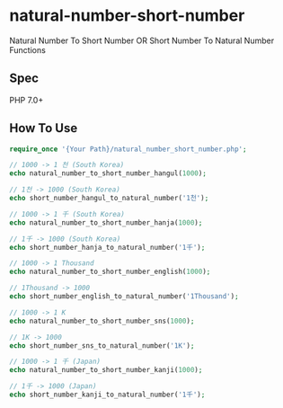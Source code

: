 # natural-number-short-number
Natural Number To Short Number OR Short Number To Natural Number Functions

## Spec
PHP 7.0+

## How To Use
```php
require_once '{Your Path}/natural_number_short_number.php';

// 1000 -> 1 천 (South Korea)
echo natural_number_to_short_number_hangul(1000);

// 1천 -> 1000 (South Korea)
echo short_number_hangul_to_natural_number('1천');

// 1000 -> 1 千 (South Korea)
echo natural_number_to_short_number_hanja(1000);

// 1千 -> 1000 (South Korea)
echo short_number_hanja_to_natural_number('1千');

// 1000 -> 1 Thousand
echo natural_number_to_short_number_english(1000);

// 1Thousand -> 1000
echo short_number_english_to_natural_number('1Thousand');

// 1000 -> 1 K
echo natural_number_to_short_number_sns(1000);

// 1K -> 1000
echo short_number_sns_to_natural_number('1K');

// 1000 -> 1 千 (Japan)
echo natural_number_to_short_number_kanji(1000);

// 1千 -> 1000 (Japan)
echo short_number_kanji_to_natural_number('1千');
```